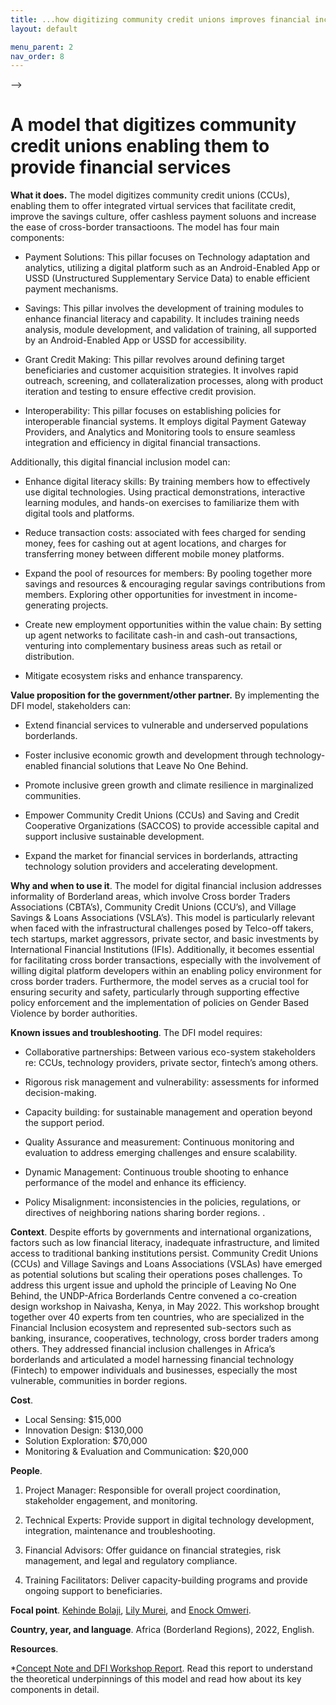 ```yaml
---
title: ...how digitizing community credit unions improves financial inclusion
layout: default

menu_parent: 2
nav_order: 8
---
```

-->

# A model that digitizes community credit unions enabling them to provide financial services


**What it does.** The model digitizes community credit unions (CCUs), enabling them to offer integrated virtual services that
facilitate credit, improve the savings culture, offer cashless payment soluons and increase the ease of cross-border transactioons. The model has four main components:

* Payment Solutions: This pillar focuses on Technology adaptation and analytics, utilizing a digital platform such as an Android-Enabled App or USSD (Unstructured Supplementary Service Data) to enable efficient payment mechanisms. 

* Savings: This pillar involves the development of training modules to enhance financial literacy and capability. It includes training needs analysis, module development, and validation of training, all supported by an Android-Enabled App or USSD for accessibility. 

* Grant Credit Making: This pillar revolves around defining target beneficiaries and customer acquisition strategies. It involves rapid outreach, screening, and collateralization processes, along with product iteration and testing to ensure effective credit provision. 

* Interoperability: This pillar focuses on establishing policies for interoperable financial systems. It employs digital Payment Gateway Providers, and Analytics and Monitoring tools to ensure seamless integration and efficiency in digital financial transactions. 

Additionally, this digital financial inclusion model can: 

* Enhance digital literacy skills: By training members how to effectively use digital technologies. Using practical demonstrations, interactive learning modules, and hands-on exercises to familiarize them with digital tools and platforms. 

* Reduce transaction costs: associated with fees charged for sending money, fees for cashing out at agent locations, and charges for transferring money between different mobile money platforms. 

* Expand the pool of resources for members: By pooling together more savings and resources & encouraging regular savings contributions from members. Exploring other opportunities for investment in income-generating projects. 

* Create new employment opportunities within the value chain: By setting up agent networks to facilitate cash-in and cash-out transactions, venturing into complementary business areas such as retail or distribution. 

* Mitigate ecosystem risks and enhance transparency. 

**Value proposition for the government/other partner.** By implementing the DFI model, stakeholders can: 

* Extend financial services to vulnerable and underserved populations borderlands. 

* Foster inclusive economic growth and development through technology-enabled financial solutions that Leave No One Behind. 

* Promote inclusive green growth and climate resilience in marginalized communities. 

* Empower Community Credit Unions (CCUs) and Saving and Credit Cooperative Organizations (SACCOS) to provide accessible capital and support inclusive sustainable development. 

* Expand the market for financial services in borderlands, attracting technology solution providers and accelerating development. 

**Why and when to use it**. The model for digital financial inclusion addresses informality of Borderland areas, which involve Cross border Traders Associations (CBTA’s), Community Credit Unions (CCU’s), and Village Savings & Loans Associations (VSLA’s). This model is particularly relevant when faced with the infrastructural challenges posed by Telco-off takers, tech startups, market aggressors, private sector, and basic investments by International Financial Institutions (IFIs). Additionally, it becomes essential for facilitating cross border transactions, especially with the involvement of willing digital platform developers within an enabling policy environment for cross border traders. Furthermore, the model serves as a crucial tool for ensuring security and safety, particularly through supporting effective policy enforcement and the implementation of policies on Gender Based Violence by border authorities.

**Known issues and troubleshooting**. The DFI model requires: 

* Collaborative partnerships: Between various eco-system stakeholders re: CCUs, technology providers, private sector, fintech’s among others. 

* Rigorous risk management and vulnerability: assessments for informed decision-making. 

* Capacity building: for sustainable management and operation beyond the support period. 

* Quality Assurance and measurement: Continuous monitoring and evaluation to address emerging challenges and ensure scalability. 

* Dynamic Management: Continuous trouble shooting to enhance performance of the model and enhance its efficiency. 

* Policy Misalignment: inconsistencies in the policies, regulations, or directives of neighboring nations sharing border regions. .

**Context**. Despite efforts by governments and international organizations, factors such as low financial literacy, inadequate infrastructure, and limited access to traditional banking institutions persist. Community Credit Unions (CCUs) and Village Savings and Loans Associations (VSLAs) have emerged as potential solutions but scaling their operations poses challenges. To address this urgent issue and uphold the principle of Leaving No One Behind, the UNDP-Africa Borderlands Centre convened a co-creation design workshop in Naivasha, Kenya, in May 2022.  This workshop brought together over 40 experts from ten countries, who are specialized in the Financial Inclusion ecosystem and represented sub-sectors such as banking, insurance, cooperatives, technology, cross border traders among others. They addressed financial inclusion challenges in Africa’s borderlands and articulated a model harnessing financial technology (Fintech) to empower individuals and businesses, especially the most vulnerable, communities in border regions.

**Cost**. 
* Local Sensing: $15,000
* Innovation Design: $130,000
* Solution Exploration: $70,000
* Monitoring & Evaluation and Communication: $20,000

**People**. 

1. Project Manager: Responsible for overall project coordination, stakeholder engagement, and monitoring. 

2. Technical Experts: Provide support in digital technology development, integration, maintenance and troubleshooting. 

3. Financial Advisors: Offer guidance on financial strategies, risk management, and legal and regulatory compliance. 

4. Training Facilitators: Deliver capacity-building programs and provide ongoing support to beneficiaries. 

**Focal point**. [Kehinde Bolaji](/Financial-inclusion-toolkit/contributors/Kehinde-Bolaji.html), [Lily Murei](/Financial-inclusion-toolkit/contributors/Lily-Murei.html), and [Enock Omweri](/Financial-inclusion-toolkit/contributors/Enock-Omweri.html).

**Country, year, and language**. Africa (Borderland Regions), 2022, English. 

**Resources**. 

*[Concept Note and DFI Workshop Report](https://www.undp.org/africa/africa-borderlands-centre/publications/digital-financial-inclusion-african-borderlands-through-community-credit-unions). Read this report to understand the theoretical underpinnings of this model and read how about its key components in detail. 
